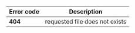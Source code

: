 | Error code | Description |
| ----------- | ----------- |
| **404**| requested file does not exists |
